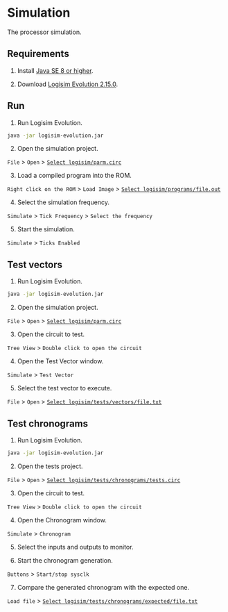 # Simulation

The processor simulation.

## Requirements

1. Install [Java SE 8 or higher](https://www.oracle.com/fr/java/technologies/javase-downloads.html).

2. Download [Logisim Evolution 2.15.0](https://github.com/reds-heig/logisim-evolution/releases/tag/v2.15.0).

## Run 

1. Run Logisim Evolution.
```bash
java -jar logisim-evolution.jar
```

2. Open the simulation project.

`File` > `Open` > [`Select logisim/parm.circ`]()

3. Load a compiled program into the ROM.

`Right click on the ROM` > `Load Image` > [`Select logisim/programs/file.out`](programs)

4. Select the simulation frequency.

`Simulate` > `Tick Frequency` > `Select the frequency`

5. Start the simulation. 

`Simulate` > `Ticks Enabled`

## Test vectors

1. Run Logisim Evolution.
```bash
java -jar logisim-evolution.jar
```

2. Open the simulation project.

`File` > `Open` > [`Select logisim/parm.circ`]()

3. Open the circuit to test.

`Tree View` > `Double click to open the circuit` 

4. Open the Test Vector window.

`Simulate` > `Test Vector`

5. Select the test vector to execute.

`File` > `Open` > [`Select logisim/tests/vectors/file.txt`](tests/vectors)

## Test chronograms

1. Run Logisim Evolution.
```bash
java -jar logisim-evolution.jar
```

2. Open the tests project.

`File` > `Open` > [`Select logisim/tests/chronograms/tests.circ`](tests/chronograms)

3. Open the circuit to test.

`Tree View` > `Double click to open the circuit`

4. Open the Chronogram window.

`Simulate` > `Chronogram`

5. Select the inputs and outputs to monitor.

6. Start the chronogram generation.

`Buttons` > `Start/stop sysclk`

7. Compare the generated chronogram with the expected one.

`Load file` > [`Select logisim/tests/chronograms/expected/file.txt`](tests/chronograms/expected)
